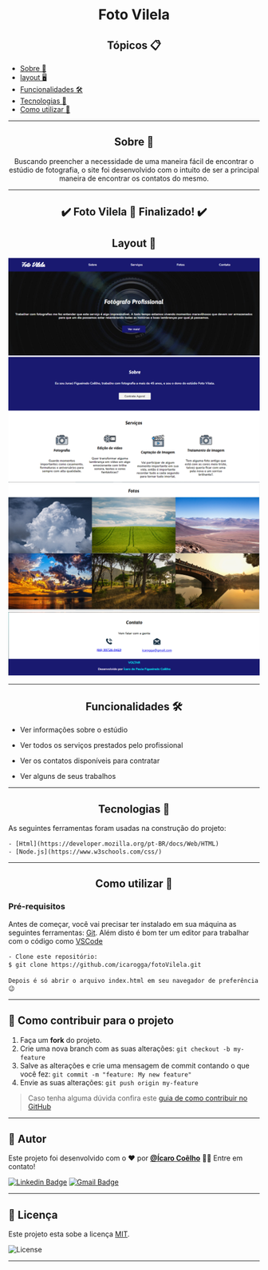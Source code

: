 <h1 align="center">Foto Vilela</h1>

   <h2 align="center">Tópicos 📋</h2>

   <p>
   
   - [Sobre 📖](#sobre-)
   - [layout 🖥️](#layout-)
   - [Funcionalidades 🛠️](#funcionalidades-%EF%B8%8F)
   - [Tecnologias 📲](#tecnologias-)
   - [Como utilizar 🤔](#como-utilizar-)

   </p>

---

<h2 align="center">Sobre 📖</h2>
   
<p align="center">
  Buscando preencher a necessidade de uma maneira fácil de encontrar o estúdio de fotografia, o site foi desenvolvido com o intuito de ser a principal maneira de encontrar
  os contatos do mesmo. 
</p>

---

<h2 align="center"> 
	✔️  Foto Vilela 🏁 Finalizado!  ✔️
</h2>

<h2 align="center">Layout 📱</h2>

  <img src="img/1.png" alt="fotografo">
	<img src="img/2.png" alt="sobre e serviços">
	<img src="img/3.png" alt="fotos">
	<img src="img/4.png" alt="contatos">
	
---

<h2 align="center">Funcionalidades 🛠️</h2>

   <p>

- Ver informações sobre o estúdio
- Ver todos os serviços prestados pelo profissional
- Ver os contatos disponíveis para contratar
- Ver alguns de seus trabalhos

   </p>

---

<h2 align="center">Tecnologias 📲</h2>

   <p>
	As seguintes ferramentas foram usadas na construção do projeto:

	- [Html](https://developer.mozilla.org/pt-BR/docs/Web/HTML)
	- [Node.js](https://www.w3schools.com/css/)

   </p>

---

<h2 align="center">Como utilizar 🤔</h2>

   ### Pré-requisitos

   Antes de começar, você vai precisar ter instalado em sua máquina as seguintes ferramentas:
   [Git](https://git-scm.com). 
   Além disto é bom ter um editor para trabalhar com o código como [VSCode](https://code.visualstudio.com/)

   ```
   - Clone este repositório:
   $ git clone https://github.com/icarogga/fotoVilela.git

   Depois é só abrir o arquivo index.html em seu navegador de preferência 😉
   ```

---

## 💪 Como contribuir para o projeto

1. Faça um **fork** do projeto.
2. Crie uma nova branch com as suas alterações: `git checkout -b my-feature`
3. Salve as alterações e crie uma mensagem de commit contando o que você fez: `git commit -m "feature: My new feature"`
4. Envie as suas alterações: `git push origin my-feature`
> Caso tenha alguma dúvida confira este [guia de como contribuir no GitHub](./CONTRIBUTING.md)

---

   ## 🦸 Autor

   Este projeto foi desenvolvido com o ❤️ por **[@Ícaro Coêlho](https://github.com/icarogga?tab=following)** 👋🏽 Entre em contato!
   
   [![Linkedin Badge](https://img.shields.io/badge/-Ícaro-blue?style=flat-square&logo=Linkedin&logoColor=white&link=https://www.linkedin.com/in/ícaro-coelho-3a5b60206/)](https://www.linkedin.com/in/ícaro-coelho-3a5b60206/) 
[![Gmail Badge](https://img.shields.io/badge/-icarogga@gmail.com-c14438?style=flat-square&logo=Gmail&logoColor=white&link=mailto:icarogga@gmail.com)](mailto:icarogga@gmail.com)

---

## 📝 Licença

Este projeto esta sobe a licença [MIT](./LICENSE).

<img alt="License" src="https://img.shields.io/badge/license-MIT-brightgreen">

---
